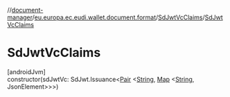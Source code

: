 //[document-manager](../../../index.md)/[eu.europa.ec.eudi.wallet.document.format](../index.md)/[SdJwtVcClaims](index.md)/[SdJwtVcClaims](-sd-jwt-vc-claims.md)

# SdJwtVcClaims

[androidJvm]\
constructor(sdJwtVc:
SdJwt.Issuance&lt;[Pair](https://kotlinlang.org/api/latest/jvm/stdlib/kotlin/-pair/index.html)
&lt;[String](https://kotlinlang.org/api/latest/jvm/stdlib/kotlin/-string/index.html), [Map](https://kotlinlang.org/api/latest/jvm/stdlib/kotlin.collections/-map/index.html)
&lt;[String](https://kotlinlang.org/api/latest/jvm/stdlib/kotlin/-string/index.html),
JsonElement&gt;&gt;&gt;)

